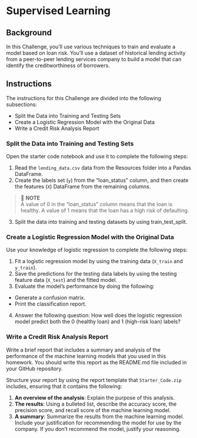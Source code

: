 # Supervised Learning

## Background
In this Challenge, you’ll use various techniques to train and evaluate a model based on loan risk. You’ll use a dataset of historical lending activity from a peer-to-peer lending services company to build a model that can identify the creditworthiness of borrowers.

## Instructions
The instructions for this Challenge are divided into the following subsections:
* Split the Data into Training and Testing Sets
* Create a Logistic Regression Model with the Original Data
* Write a Credit Risk Analysis Report

### Split the Data into Training and Testing Sets
Open the starter code notebook and use it to complete the following steps:
1. Read the `lending_data.csv` data from the Resources folder into a Pandas DataFrame. 
2. Create the labels set (`y`) from the “loan_status” column, and then create the features (`X`) DataFrame from the remaining columns.

> 📘 **NOTE** <br/>
> A value of 0 in the “loan_status” column means that the loan is healthy. A value of 1 means that the loan has a high risk of defaulting.

3. Split the data into training and testing datasets by using train_test_split.

### Create a Logistic Regression Model with the Original Data
Use your knowledge of logistic regression to complete the following steps:
1. Fit a logistic regression model by using the training data (`X_train` and `y_train`). 
2. Save the predictions for the testing data labels by using the testing feature data (`X_test`) and the fitted model. 
3. Evaluate the model’s performance by doing the following:
* Generate a confusion matrix.
* Print the classification report.
4. Answer the following question: How well does the logistic regression model predict both the 0 (healthy loan) and 1 (high-risk loan) labels?

### Write a Credit Risk Analysis Report
Write a brief report that includes a summary and analysis of the performance of the machine learning models that you used in this homework. You should write this report as the README.md file included in your GitHub repository.

Structure your report by using the report template that `Starter_Code.zip` includes, ensuring that it contains the following:

1. **An overview of the analysis**: Explain the purpose of this analysis.
2. **The results**: Using a bulleted list, describe the accuracy score, the precision score, and recall score of the machine learning model.
3. **A summary**: Summarize the results from the machine learning model. Include your justification for recommending the model for use by the company. If you don’t recommend the model, justify your reasoning.